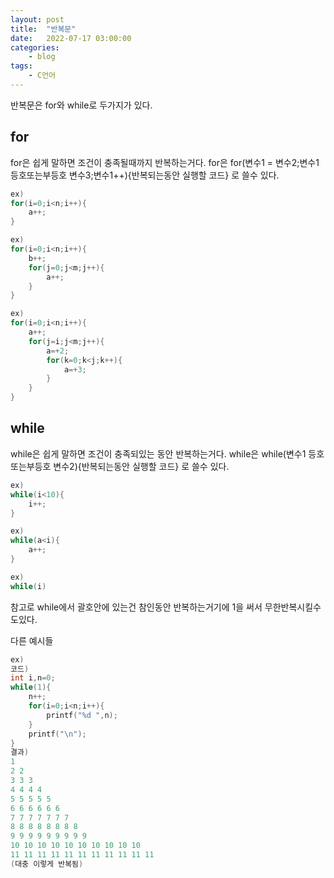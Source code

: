 ```yaml
---
layout: post
title:	"반복문"
date:	2022-07-17 03:00:00
categories:
    - blog
tags:
    - C언어
---
```


반복문은 for와 while로 두가지가 있다.

<h2>for</h2>
for은 쉽게 말하면 조건이 충족될때까지 반복하는거다.  
for은 for(변수1 = 변수2;변수1 등호또는부등호 변수3;변수1++){반복되는동안 실행할 코드} 로 쓸수 있다.

```c
ex)
for(i=0;i<n;i++){
    a++;
}

ex)
for(i=0;i<n;i++){
    b++;
    for(j=0;j<m;j++){
        a++;
    }
}

ex)
for(i=0;i<n;i++){
    a++;
    for(j=i;j<m;j++){
        a=+2;
        for(k=0;k<j;k++){
            a=+3;
        }
    }
}
```

<h2>while</h2>
while은 쉽게 말하면 조건이 충족되있는 동안 반복하는거다.  
while은 while(변수1 등호또는부등호 변수2){반복되는동안 실행할 코드} 로 쓸수 있다.

```c
ex)
while(i<10){
    i++;
}

ex)
while(a<i){
    a++;
}

ex)
while(i)
```

참고로 while에서 괄호안에 있는건 참인동안 반복하는거기에 1을 써서 무한반복시킬수도있다.



다른 예시들
```c
ex)
코드)
int i,n=0;
while(1){
    n++;
    for(i=0;i<n;i++){
        printf("%d ",n);
    }
    printf("\n");
}
결과)
1 
2 2 
3 3 3 
4 4 4 4 
5 5 5 5 5 
6 6 6 6 6 6 
7 7 7 7 7 7 7 
8 8 8 8 8 8 8 8 
9 9 9 9 9 9 9 9 9 
10 10 10 10 10 10 10 10 10 10 
11 11 11 11 11 11 11 11 11 11 11 
(대충 이렇게 반복됨)
```